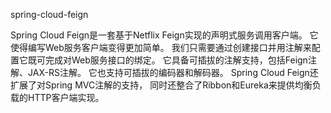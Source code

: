 spring-cloud-feign

Spring Cloud Feign是一套基于Netflix Feign实现的声明式服务调用客户端。
它使得编写Web服务客户端变得更加简单。
我们只需要通过创建接口并用注解来配置它既可完成对Web服务接口的绑定。
它具备可插拔的注解支持，包括Feign注解、JAX-RS注解。
它也支持可插拔的编码器和解码器。
Spring Cloud Feign还扩展了对Spring MVC注解的支持，
同时还整合了Ribbon和Eureka来提供均衡负载的HTTP客户端实现。